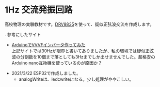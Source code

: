 # 1Hz 交流発振回路
高校物理の実験教材です。[DRV8835](https://akizukidenshi.com/catalog/g/gK-10346/)を使って、疑似正弦波交流を作成します。  
  
. 参考にしたサイト
  - [ArduinoでVVVFインバータ作ってみた](https://qiita.com/tueks3/items/b0e06d58cec6778cc54d)  
  上記サイトでは30Hzが限界と書いてありましたが、私の環境では疑似正弦波の分割数を10個まで落としても3Hzまでしか出せませんでした。超格安のArduino nano互換機を使っているのが原因か？

* 2021/3/22 ESP32で作成しました。
  * analogWriteは、ledcwriteになる。少し処理がややこしい。